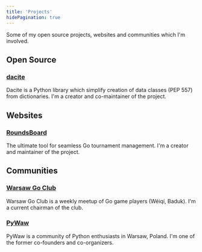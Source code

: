 ```yaml
---
title: 'Projects'
hidePagination: true
---
```


Some of my open source projects, websites and communities which I'm involved.

## Open Source

### [dacite](https://github.com/konradhalas/dacite)

Dacite is a Python library which simplify creation of data classes (PEP 557) from dictionaries. I'm a creator and co-maintainer of the project.

## Websites

### [RoundsBoard](https://roundsboard.com/)

The ultimate tool for seamless Go tournament management. I'm a creator and maintainer of the project.

## Communities

### [Warsaw Go Club](https://warszawa.go.art.pl)

Warsaw Go Club is a weekly meetup of Go game players (Wéiqí, Baduk). I'm a current chairman of the club.

### [PyWaw](https://pywaw.org)

PyWaw is a community of Python enthusiasts in Warsaw, Poland. I'm one of the former co-founders and co-organizers.